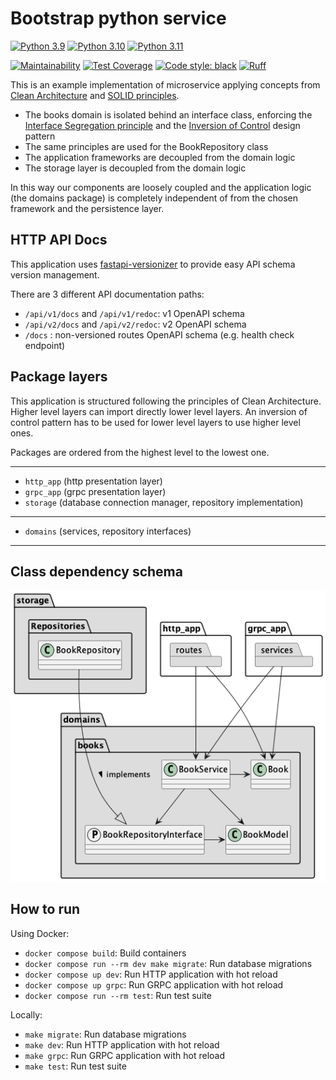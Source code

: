 # Bootstrap python service
[![Python 3.9](https://github.com/febus982/bootstrap-python-fastapi/actions/workflows/python-3.9.yml/badge.svg?event=push)](https://github.com/febus982/bootstrap-python-fastapi/actions/workflows/python-3.9.yml)
[![Python 3.10](https://github.com/febus982/bootstrap-python-fastapi/actions/workflows/python-3.10.yml/badge.svg?event=push)](https://github.com/febus982/bootstrap-python-fastapi/actions/workflows/python-3.10.yml)
[![Python 3.11](https://github.com/febus982/bootstrap-python-fastapi/actions/workflows/python-3.11.yml/badge.svg?event=push)](https://github.com/febus982/bootstrap-python-fastapi/actions/workflows/python-3.11.yml)

[![Maintainability](https://api.codeclimate.com/v1/badges/a2ab183e64778e21ae14/maintainability)](https://codeclimate.com/github/febus982/bootstrap-python-fastapi/maintainability)
[![Test Coverage](https://api.codeclimate.com/v1/badges/a2ab183e64778e21ae14/test_coverage)](https://codeclimate.com/github/febus982/bootstrap-python-fastapi/test_coverage)
[![Code style: black](https://img.shields.io/badge/code%20style-black-000000.svg)](https://github.com/psf/black)
[![Ruff](https://img.shields.io/endpoint?url=https://raw.githubusercontent.com/charliermarsh/ruff/main/assets/badge/v1.json)](https://github.com/charliermarsh/ruff)

This is an example implementation of microservice applying
concepts from [Clean Architecture](https://blog.cleancoder.com/uncle-bob/2012/08/13/the-clean-architecture.html)
and [SOLID principles](https://en.wikipedia.org/wiki/SOLID).

* The books domain is isolated behind an interface class, enforcing the [Interface Segregation principle](https://en.wikipedia.org/wiki/Interface_segregation_principle) 
  and the [Inversion of Control](https://en.wikipedia.org/wiki/Inversion_of_control) design pattern
* The same principles are used for the BookRepository class
* The application frameworks are decoupled from the domain logic
* The storage layer is decoupled from the domain logic

In this way our components are loosely coupled and the application logic
(the domains package) is completely independent of from the chosen framework
and the persistence layer.

## HTTP API Docs

This application uses [fastapi-versionizer](https://github.com/alexschimpf/fastapi-versionizer)
to provide easy API schema version management.

There are 3 different API documentation paths:

* `/api/v1/docs` and `/api/v1/redoc`: v1 OpenAPI schema
* `/api/v2/docs` and `/api/v2/redoc`: v2 OpenAPI schema
* `/docs` : non-versioned routes OpenAPI schema (e.g. health check endpoint)

## Package layers

This application is structured following the principles of Clean Architecture.
Higher level layers can import directly lower level layers. An inversion of control
pattern has to be used for lower level layers to use higher level ones.

Packages are ordered from the highest level to the lowest one.

------

* `http_app` (http presentation layer)
* `grpc_app` (grpc presentation layer)
* `storage` (database connection manager, repository implementation)

------

* `domains` (services, repository interfaces)

------

## Class dependency schema

![](architecture.png)

## How to run

Using Docker:

* `docker compose build`: Build containers
* `docker compose run --rm dev make migrate`: Run database migrations
* `docker compose up dev`: Run HTTP application with hot reload
* `docker compose up grpc`: Run GRPC application with hot reload
* `docker compose run --rm test`: Run test suite

Locally:

* `make migrate`: Run database migrations
* `make dev`: Run HTTP application with hot reload
* `make grpc`: Run GRPC application with hot reload
* `make test`: Run test suite
